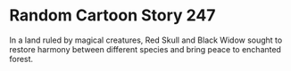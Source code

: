 # Random Cartoon Story 247

In a land ruled by magical creatures, Red Skull and Black Widow sought to restore harmony between different species and bring peace to enchanted forest.